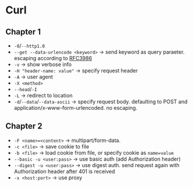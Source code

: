 # Curl

## Chapter 1

- `-0`/`--http1.0`
- `--get --data-urlencode <keyword>` -> send keyword as query paraeter. escaping according to [RFC3986](https://datatracker.ietf.org/doc/html/rfc3986)
- `-v` -> show verbose info
- `-H "header-name: value"` -> specify request header
- `-A` -> user agent
- `-X <method>`
- `--head`/`-I`
- `-L` -> redirect to location
- `-d`/`--data`/`--data-ascii` -> specify request body. defaulting to POST and application/x-www-form-urlencoded. no escaping.

## Chapter 2

- `-F <name>=<content>` -> multipart/form-data.
- `-c <file>` -> save cookie to file
- `-b <file>` -> load cookie from file, or specify cookie as `name=value`
- `--basic -u <user:pass>` -> use basic auth (add Authorization header)
- `--digest -u <user:pass>` -> use digest auth. send request again with Authorization header after 401 is received
- `-x <host:port>` -> use proxy
